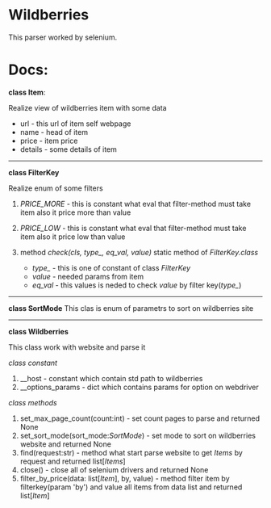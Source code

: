 # Wildberries
This parser worked by selenium.

# Docs:

**class Item**:

Realize view of wildberries item with some data
 
* url - this url of item self webpage
* name - head of item
* price - item price
* details - some details of item

****

**class FilterKey**

Realize enum of some filters

1. *PRICE_MORE* - this is constant what eval that filter-method must take item also it price more than value
2. *PRICE_LOW* - this is constant what eval that filter-method must take item also it price low than value
3. method *check(cls, type_, eq_val, value)* static method of *FilterKey.class*

    + *type_* - this is one of constant of class *FilterKey*
    + *value* - needed params from item
    + *eq_val* - this values is neded to check *value* by filter key(*type_*)

****

**class SortMode**
    This clas is enum of parametrs to sort on wildberries site

****

**class Wildberries**

This class work with website and parse it

*class constant*

1. __host - constant which contain std path to wildberries
2. __options_params - dict which contains params for option on webdriver
    
*class methods*

1) set_max_page_count(count:int) - set count pages to parse and 
    returned None
2) set_sort_mode(sort_mode:*SortMode*) - set mode to sort on wildberries website and 
    returned None
3) find(request:str) - method what start parse website to get *Items* by request and 
    returned list[*Items*]
4) close() - close all of selenium drivers and 
    returned None
5) filter_by_price(data: list[*Item*], by, value) - 
        method filter item by filterkey(param 'by') and value all items from data list and returned list[*Item*]
